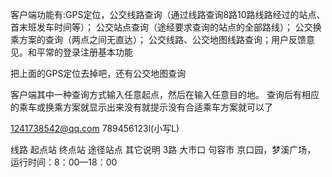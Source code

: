 
客户端功能有:GPS定位，公交线路查询（通过线路查询8路10路线路经过的站点、首末班发车时间等）；
公交站点查询（途经要求查询的站点的全部路线）；
公交换乘方案的查询（两点之间无直达）；
公交线路、公交地图线路查询；用户反馈意见。和平常的登录注册基本功能

把上面的GPS定位去掉吧，还有公交地图查询

客户端其中一种查询方式输入任意起点，然后在输入任意目的地。
查询后有相应的乘车或换乘方案就显示出来没有就提示没有合适乘车方案就可以了

1241738542@qq.com   789456123l(小写L)

线路  起点站  终点站    途径站点                    其它说明
3路   大市口   句容市    京口园，梦溪广场，   运行时间：8：00—18：00